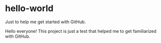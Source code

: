 # hello-world
Just to help me get started with GitHub.
  
Hello everyone! This project is just a test that helped me to get familiarized with GitHub.
